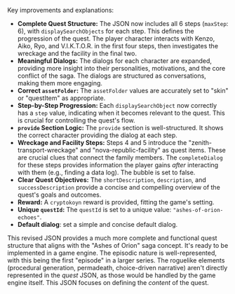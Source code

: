 
Key improvements and explanations:

* **Complete Quest Structure:**  The JSON now includes all 6 steps (`maxStep`: 6), with `displaySearchObjects` for each step.  This defines the progression of the quest.  The player character interacts with Kenzo, Aiko, Ryo, and V.I.K.T.O.R. in the first four steps, then investigates the wreckage and the facility in the final two.
* **Meaningful Dialogs:**  The dialogs for each character are expanded, providing more insight into their personalities, motivations, and the core conflict of the saga.  The dialogs are structured as conversations, making them more engaging.
* **Correct `assetFolder`:** The `assetFolder` values are accurately set to "skin" or "questItem" as appropriate.
* **Step-by-Step Progression:** Each `displaySearchObject` now correctly has a `step` value, indicating when it becomes relevant to the quest.  This is crucial for controlling the quest's flow.
* **`provide` Section Logic:** The `provide` section is well-structured.  It shows the correct character providing the dialog at each step.
* **Wreckage and Facility Steps:** Steps 4 and 5 introduce the "zenith-transport-wreckage" and "nova-republic-facility" as quest items.  These are crucial clues that connect the family members. The `completeDialog` for these steps provides information the player gains *after* interacting with them (e.g., finding a data log). The bubble is set to false.
* **Clear Quest Objectives:** The `shortDescription`, `description`, and `successDescription` provide a concise and compelling overview of the quest's goals and outcomes.
* **Reward:**  A `cryptokoyn` reward is provided, fitting the game's setting.
* **Unique `questId`:** The `questId` is set to a unique value: `"ashes-of-orion-echoes"`.
* **Default dialog**: set a simple and concise default dialog.

This revised JSON provides a much more complete and functional quest structure that aligns with the "Ashes of Orion" saga concept. It's ready to be implemented in a game engine.  The episodic nature is well-represented, with this being the first "episode" in a larger series. The roguelike elements (procedural generation, permadeath, choice-driven narrative) aren't directly represented in the *quest* JSON, as those would be handled by the game engine itself. This JSON focuses on defining the *content* of the quest.
